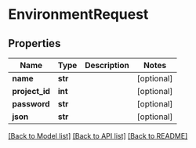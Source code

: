 # EnvironmentRequest

## Properties
Name | Type | Description | Notes
------------ | ------------- | ------------- | -------------
**name** | **str** |  | [optional] 
**project_id** | **int** |  | [optional] 
**password** | **str** |  | [optional] 
**json** | **str** |  | [optional] 

[[Back to Model list]](../README.md#documentation-for-models) [[Back to API list]](../README.md#documentation-for-api-endpoints) [[Back to README]](../README.md)



